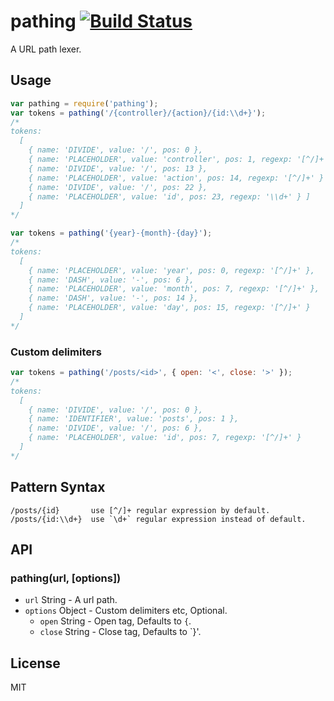 # pathing [![Build Status](https://travis-ci.org/fundon/pathing.svg)](https://travis-ci.org/fundon/pathing)

A URL path lexer.


## Usage

```js
var pathing = require('pathing');
var tokens = pathing('/{controller}/{action}/{id:\\d+}');
/*
tokens:
  [
    { name: 'DIVIDE', value: '/', pos: 0 },
    { name: 'PLACEHOLDER', value: 'controller', pos: 1, regexp: '[^/]+' },
    { name: 'DIVIDE', value: '/', pos: 13 },
    { name: 'PLACEHOLDER', value: 'action', pos: 14, regexp: '[^/]+' }
    { name: 'DIVIDE', value: '/', pos: 22 },
    { name: 'PLACEHOLDER', value: 'id', pos: 23, regexp: '\\d+' } ]
  ]
*/

var tokens = pathing('{year}-{month}-{day}');
/*
tokens:
  [
    { name: 'PLACEHOLDER', value: 'year', pos: 0, regexp: '[^/]+' },
    { name: 'DASH', value: '-', pos: 6 },
    { name: 'PLACEHOLDER', value: 'month', pos: 7, regexp: '[^/]+' },
    { name: 'DASH', value: '-', pos: 14 },
    { name: 'PLACEHOLDER', value: 'day', pos: 15, regexp: '[^/]+' }
  ]
*/
```

### Custom delimiters

```js
var tokens = pathing('/posts/<id>', { open: '<', close: '>' });
/*
tokens:
  [
    { name: 'DIVIDE', value: '/', pos: 0 },
    { name: 'IDENTIFIER', value: 'posts', pos: 1 },
    { name: 'DIVIDE', value: '/', pos: 6 },
    { name: 'PLACEHOLDER', value: 'id', pos: 7, regexp: '[^/]+' }
  ]
*/
```


## Pattern Syntax

```
/posts/{id}       use [^/]+ regular expression by default.
/posts/{id:\\d+}  use `\d+` regular expression instead of default.
```


## API

### pathing(url, [options])

* `url` String - A url path.
* `options` Object - Custom delimiters etc, Optional.
  * `open` String - Open tag, Defaults to `{`.
  * `close` String - Close tag, Defaults to `}'.


## License

MIT
